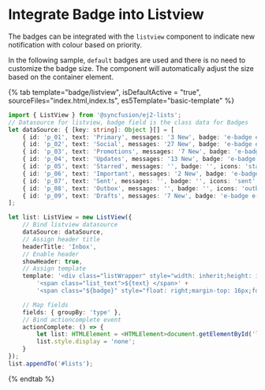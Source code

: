 # Integrate Badge into Listview

The badges can be integrated with the `listview` component to indicate new notification with colour based on priority.

In the following sample, `default` badges are used and there is no need to customize the badge size. The component will automatically adjust the size based on the container element.

{% tab template="badge/listview", isDefaultActive = "true", sourceFiles="index.html,index.ts", es5Template="basic-template" %}

```typescript
import { ListView } from '@syncfusion/ej2-lists';
// Datasource for listview, badge field is the class data for Badges
let dataSource: { [key: string]: Object }[] = [
    { id: 'p_01', text: 'Primary', messages: '3 New', badge: 'e-badge e-badge-primary', icons: 'primary', type: 'Primary' },
    { id: 'p_02', text: 'Social', messages: '27 New', badge: 'e-badge e-badge-secondary', icons: 'social', type: 'Primary' },
    { id: 'p_03', text: 'Promotions', messages: '7 New', badge: 'e-badge e-badge-success', icons: 'promotion', type: 'Primary' },
    { id: 'p_04', text: 'Updates', messages: '13 New', badge: 'e-badge e-badge-info', icons: 'updates', type: 'Primary' },
    { id: 'p_05', text: 'Starred', messages: '', badge: '', icons: 'starred', type: 'All Labels' },
    { id: 'p_06', text: 'Important', messages: '2 New', badge: 'e-badge e-badge-danger', icons: 'important', type: 'All Labels' },
    { id: 'p_07', text: 'Sent', messages: '', badge: '', icons: 'sent', type: 'All Labels' },
    { id: 'p_08', text: 'Outbox', messages: '', badge: '', icons: 'outbox', type: 'All Labels' },
    { id: 'p_09', text: 'Drafts', messages: '7 New', badge: 'e-badge e-badge-warning', icons: 'draft', type: 'All Labels' },
];

let list: ListView = new ListView({
    // Bind listview datasource
    dataSource: dataSource,
    // Assign header title
    headerTitle: 'Inbox',
    // Enable header
    showHeader: true,
    // Assign template
    template: '<div class="listWrapper" style="width: inherit;height: inherit;"><span class="${icons} list_svg">&nbsp;</span>' +
        '<span class="list_text">${text} </span>' +
        '<span class="${badge}" style="float: right;margin-top: 16px;font-size: 12px;">${messages}</span></div>',

    // Map fields
    fields: { groupBy: 'type' },
    // Bind actioncomplete event
    actionComplete: () => {
        let list: HTMLElement = <HTMLElement>document.getElementById('lists').getElementsByClassName('e-list-group-item')[0];
        list.style.display = 'none';
    }
});
list.appendTo('#lists');

```

{% endtab %}
